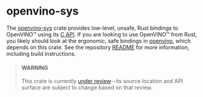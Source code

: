 # openvino-sys

The [openvino-sys] crate provides low-level, unsafe, Rust bindings to OpenVINO™ using its [C API]. If you are looking to use OpenVINO™ from Rust, you likely should look at the ergonomic, safe bindings in [openvino], which depends on this crate. See the repository [README] for more information, including build instructions. 

> #### WARNING
> This crate is currently [under review]--its source location and API surface are subject to change based on that review.

[C API]: https://docs.openvinotoolkit.org/2020.1/ie_c_api/groups.html
[openvino-sys]: https://crates.io/crates/openvino-sys
[openvino]: https://crates.io/crates/openvino
[README]: https://github.com/abrown/openvino/blob/rust-bridge/inference-engine/ie_bridges/rust/README.md
[under review]: https://github.com/openvinotoolkit/openvino/pull/2342
[upstream]: upstream
